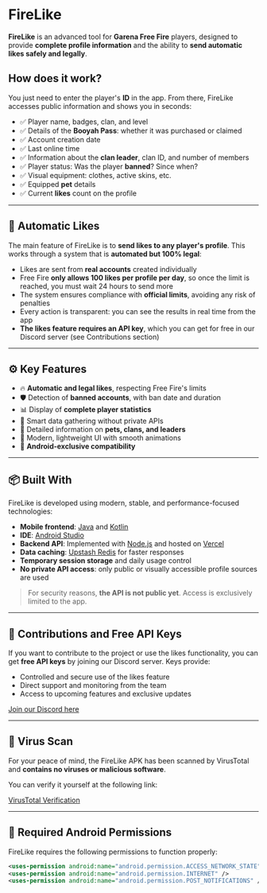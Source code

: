 # FireLike

**FireLike** is an advanced tool for **Garena Free Fire** players, designed to provide **complete profile information** and the ability to **send automatic likes safely and legally**.

## How does it work?

You just need to enter the player's **ID** in the app. From there, FireLike accesses public information and shows you in seconds:

- ✅ Player name, badges, clan, and level  
- ✅ Details of the **Booyah Pass**: whether it was purchased or claimed  
- ✅ Account creation date  
- ✅ Last online time  
- ✅ Information about the **clan leader**, clan ID, and number of members  
- ✅ Player status: Was the player **banned**? Since when?  
- ✅ Visual equipment: clothes, active skins, etc.  
- ✅ Equipped **pet** details  
- ✅ Current **likes** count on the profile  

---

## 🚀 Automatic Likes

The main feature of FireLike is to **send likes to any player's profile**. This works through a system that is **automated but 100% legal**:

- Likes are sent from **real accounts** created individually  
- Free Fire **only allows 100 likes per profile per day**, so once the limit is reached, you must wait 24 hours to send more  
- The system ensures compliance with **official limits**, avoiding any risk of penalties  
- Every action is transparent: you can see the results in real time from the app  
- **The likes feature requires an API key**, which you can get for free in our Discord server (see Contributions section)

---

## ⚙️ Key Features

- 🔥 **Automatic and legal likes**, respecting Free Fire's limits  
- 🛡️ Detection of **banned accounts**, with ban date and duration  
- 📊 Display of **complete player statistics**  
- 🧠 Smart data gathering without private APIs  
- 🐾 Detailed information on **pets, clans, and leaders**  
- 🎨 Modern, lightweight UI with smooth animations  
- 📱 **Android-exclusive compatibility**

---

## 📦 Built With

FireLike is developed using modern, stable, and performance-focused technologies:

- **Mobile frontend**: [Java](https://www.java.com) and [Kotlin](https://kotlinlang.org)  
- **IDE**: [Android Studio](https://developer.android.com/studio)  
- **Backend API**: Implemented with [Node.js](https://nodejs.org) and hosted on [Vercel](https://vercel.com)  
- **Data caching**: [Upstash Redis](https://upstash.com) for faster responses  
- **Temporary session storage** and daily usage control  
- **No private API access**: only public or visually accessible profile sources are used

> For security reasons, **the API is not public yet**. Access is exclusively limited to the app.

---

## 🔐 Contributions and Free API Keys

If you want to contribute to the project or use the likes functionality, you can get **free API keys** by joining our Discord server. Keys provide:

- Controlled and secure use of the likes feature  
- Direct support and monitoring from the team  
- Access to upcoming features and exclusive updates

[Join our Discord here](https://discord.gg/qB6VNNetrm)

---

## 🔎 Virus Scan

For your peace of mind, the FireLike APK has been scanned by VirusTotal and **contains no viruses or malicious software**.

You can verify it yourself at the following link:

[VirusTotal Verification](https://www.virustotal.com/gui/file-analysis/MTlkOWNlMTNkMzg0MWRiOWY5NjI3ZWQyODhmMDUxYWM6MTc1MzE0ODc2MA==)

---

## 📱 Required Android Permissions

FireLike requires the following permissions to function properly:

```xml
<uses-permission android:name="android.permission.ACCESS_NETWORK_STATE" />
<uses-permission android:name="android.permission.INTERNET" />
<uses-permission android:name="android.permission.POST_NOTIFICATIONS" />
